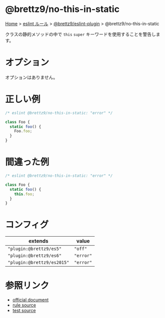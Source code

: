 # @brettz9/no-this-in-static

[Home](../../../index.md) >
[eslint ルール](../../index.md) >
[@brettz9/eslint-plugin](../@brettz9.md) >
@brettz9/no-this-in-static

クラスの静的メソッドの中で `this` `super` キーワードを使用することを警告します。

# オプション

オプションはありません。

# 正しい例

```javascript
/* eslint @brettz9/no-this-in-static: "error" */

class Foo {
  static foo() {
    Foo.foo;
  }
}
```

# 間違った例

```javascript
/* eslint @brettz9/no-this-in-static: "error" */

class Foo {
  static foo() {
    this.foo;
  }
}
```

# コンフィグ

| extends                    | value     |
| -------------------------- | --------- |
| `"plugin:@brettz9/es5"`    | `"off"`   |
| `"plugin:@brettz9/es6"`    | `"error"` |
| `"plugin:@brettz9/es2015"` | `"error"` |

# 参照リンク

- [official document](https://github.com/brettz9/eslint-plugin/blob/main/docs/rules/no-this-in-static.md)
- [rule source](https://github.com/brettz9/eslint-plugin/blob/main/lib/rules/no-this-in-static.js)
- [test source](https://github.com/brettz9/eslint-plugin/blob/main/tests/lib/rules/no-this-in-static.js)
